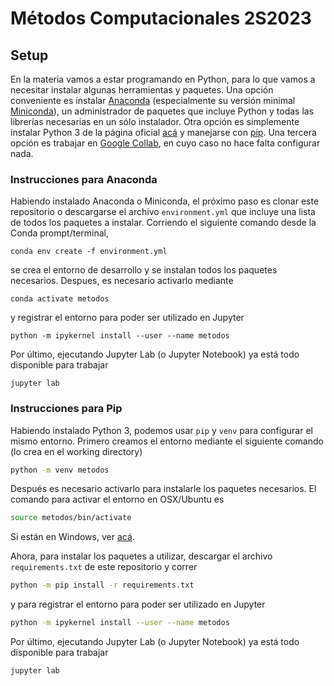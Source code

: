 # Métodos Computacionales 2S2023

## Setup

En la materia vamos a estar programando en Python, para lo que vamos a necesitar instalar algunas herramientas y paquetes. Una opción conveniente es instalar [Anaconda](https://www.anaconda.com/download) (especialmente su versión minimal [Miniconda]([Minicoda](https://docs.conda.io/en/latest/miniconda.html))), un administrador de paquetes que incluye Python y todas las librerías necesarias en un sólo instalador. Otra opción es simplemente instalar Python 3 de la página oficial [acá](https://www.python.org/downloads/) y manejarse con [pip](https://pypi.org/project/pip/). Una tercera opción es trabajar en [Google Collab](https://colab.research.google.com/), en cuyo caso no hace falta configurar nada.

### Instrucciones para Anaconda

Habiendo instalado Anaconda o Miniconda, el próximo paso es clonar este repositorio o descargarse el archivo `environment.yml` que incluye una lista de todos los paquetes a instalar. Corriendo el siguiente comando desde la Conda prompt/terminal,

```
conda env create -f environment.yml
```

se crea el entorno de desarrollo y se instalan todos los paquetes necesarios. Despues, es necesario activarlo mediante

```
conda activate metodos
```

y registrar el entorno para poder ser utilizado en Jupyter

```
python -m ipykernel install --user --name metodos
```

Por último, ejecutando Jupyter Lab (o Jupyter Notebook) ya está todo disponible para trabajar

```
jupyter lab
```

### Instrucciones para Pip

Habiendo instalado Python 3, podemos usar `pip` y `venv` para configurar el mismo entorno. Primero creamos el entorno mediante el siguiente comando (lo crea en el working directory)

```bash
python -m venv metodos
```

Después es necesario activarlo para instalarle los paquetes necesarios. El comando para activar el entorno en OSX/Ubuntu es

```bash
source metodos/bin/activate
```

Si están en Windows, ver [acá](https://docs.python.org/3/library/venv.html#creating-virtual-environments).

Ahora, para instalar los paquetes a utilizar, descargar el archivo `requirements.txt` de este repositorio y correr

```bash
python -m pip install -r requirements.txt
```

y para registrar el entorno para poder ser utilizado en Jupyter

```bash
python -m ipykernel install --user --name metodos
```

Por último, ejecutando Jupyter Lab (o Jupyter Notebook) ya está todo disponible para trabajar

```bash
jupyter lab
```
